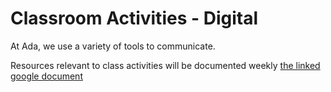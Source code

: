 # Classroom Activities - Digital

At Ada, we use a variety of tools to communicate.

Resources relevant to class activities will be documented weekly [the linked google document](https://docs.google.com/document/d/1fc3uxnhtb9QMIvc2PsAIl56LtNlGf4trfNBBZuejQek/edit?usp=sharing)
